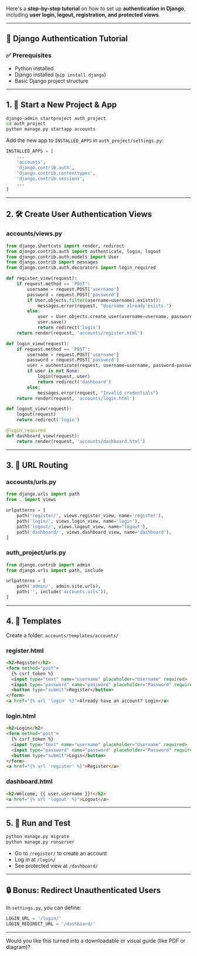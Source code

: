 Here's a **step-by-step tutorial** on how to set up **authentication in Django**, including **user login, logout, registration, and protected views**.

---

## 🔐 Django Authentication Tutorial

### ✅ Prerequisites

* Python installed
* Django installed (`pip install django`)
* Basic Django project structure

---

## 1. 🎯 Start a New Project & App

```bash
django-admin startproject auth_project
cd auth_project
python manage.py startapp accounts
```

Add the new app to `INSTALLED_APPS` in `auth_project/settings.py`:

```python
INSTALLED_APPS = [
    ...
    'accounts',
    'django.contrib.auth',
    'django.contrib.contenttypes',
    'django.contrib.sessions',
    ...
]
```

---

## 2. 🛠 Create User Authentication Views

### accounts/views.py

```python
from django.shortcuts import render, redirect
from django.contrib.auth import authenticate, login, logout
from django.contrib.auth.models import User
from django.contrib import messages
from django.contrib.auth.decorators import login_required

def register_view(request):
    if request.method == 'POST':
        username = request.POST['username']
        password = request.POST['password']
        if User.objects.filter(username=username).exists():
            messages.error(request, "Username already exists.")
        else:
            user = User.objects.create_user(username=username, password=password)
            user.save()
            return redirect('login')
    return render(request, 'accounts/register.html')

def login_view(request):
    if request.method == 'POST':
        username = request.POST['username']
        password = request.POST['password']
        user = authenticate(request, username=username, password=password)
        if user is not None:
            login(request, user)
            return redirect('dashboard')
        else:
            messages.error(request, "Invalid credentials")
    return render(request, 'accounts/login.html')

def logout_view(request):
    logout(request)
    return redirect('login')

@login_required
def dashboard_view(request):
    return render(request, 'accounts/dashboard.html')
```

---

## 3. 🧭 URL Routing

### accounts/urls.py

```python
from django.urls import path
from . import views

urlpatterns = [
    path('register/', views.register_view, name='register'),
    path('login/', views.login_view, name='login'),
    path('logout/', views.logout_view, name='logout'),
    path('dashboard/', views.dashboard_view, name='dashboard'),
]
```

### auth\_project/urls.py

```python
from django.contrib import admin
from django.urls import path, include

urlpatterns = [
    path('admin/', admin.site.urls),
    path('', include('accounts.urls')),
]
```

---

## 4. 🧩 Templates

Create a folder: `accounts/templates/accounts/`

### register.html

```html
<h2>Register</h2>
<form method="post">
  {% csrf_token %}
  <input type="text" name="username" placeholder="Username" required>
  <input type="password" name="password" placeholder="Password" required>
  <button type="submit">Register</button>
</form>
<a href="{% url 'login' %}">Already have an account? Login</a>
```

### login.html

```html
<h2>Login</h2>
<form method="post">
  {% csrf_token %}
  <input type="text" name="username" placeholder="Username" required>
  <input type="password" name="password" placeholder="Password" required>
  <button type="submit">Login</button>
</form>
<a href="{% url 'register' %}">Register</a>
```

### dashboard.html

```html
<h2>Welcome, {{ user.username }}!</h2>
<a href="{% url 'logout' %}">Logout</a>
```

---

## 5. 🧪 Run and Test

```bash
python manage.py migrate
python manage.py runserver
```

* Go to `/register/` to create an account
* Log in at `/login/`
* See protected view at `/dashboard/`

---

## 🔒 Bonus: Redirect Unauthenticated Users

In `settings.py`, you can define:

```python
LOGIN_URL = '/login/'
LOGIN_REDIRECT_URL = '/dashboard/'
```

---

Would you like this turned into a downloadable or visual guide (like PDF or diagram)?
